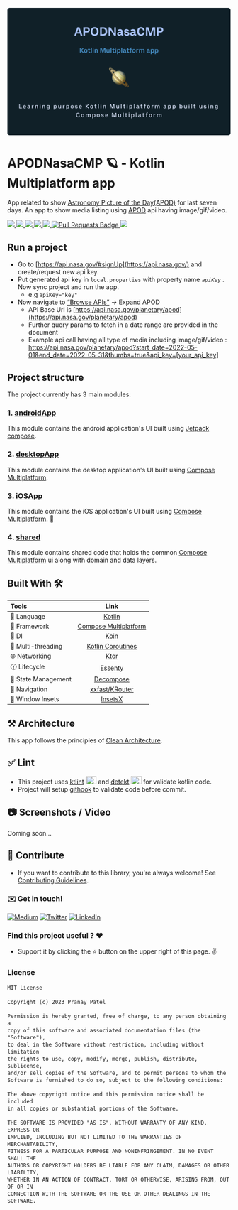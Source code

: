 ![](https://github.com/pranaypatel512/APODNasaCMP/blob/main/extra/APODNasaCMP.svg)
<div id="top"></div>

# APODNasaCMP 🪐 - Kotlin Multiplatform app

App related to show [Astronomy Picture of the Day(APOD)](http://apod.nasa.gov/apod/astropix.html)
for last seven days. An app to show media listing using [APOD](https://api.nasa.gov/) api having
image/gif/video.

<p align="left">
      <a href = "https://github.com/JetBrains/compose-multiplatform/releases">
        <img src = "https://img.shields.io/badge/Compose%20Multiplatform-1.4.0-blue.svg?color=blue&style=for-the-badge" />
      </a>
      <a href="https://kotlinlang.org/docs/releases.html">
        <img src="https://img.shields.io/badge/Kotlin-1.8.20-blue.svg?color=blue&style=for-the-badge"/>
      </a>
      <a href = "https://github.com/pranaypatel512/APODNasaCMP/stargazers">
        <img src="https://img.shields.io/github/stars/pranaypatel512/APODNasaCMP?color=blue&style=for-the-badge" />
      </a>
      <a href = "https://github.com/pranaypatel512/APODNasaCMP/network/members">
          <img src="https://img.shields.io/github/forks/pranaypatel512/APODNasaCMP?color=blue&style=for-the-badge" />
      </a>
      <a href = "https://github.com/pranaypatel512/APODNasaCMP/watchers">
          <img src="https://img.shields.io/github/watchers/pranaypatel512/APODNasaCMP?color=blue&style=for-the-badge" />
      </a>
      <a href = "https://github.com/pranaypatel512/APODNasaCMP/pulls">
         <img src="https://img.shields.io/github/issues-pr/pranaypatel512/APODNasaCMP?color=blue&style=for-the-badge" alt="Pull Requests Badge"/>
      </a>
      <a href = "https://github.com/pranaypatel512/APODNasaCMP/issues">
          <img src="https://img.shields.io/github/issues/pranaypatel512/APODNasaCMP?color=blue&style=for-the-badge" />
      </a>
  </p>

## Run a project

- Go to [https://api.nasa.gov/#signUp](https://api.nasa.gov/) and create/request new api key.
- Put generated api key in `local.properties` with property name *`apiKey`* . Now sync project and
  run the app.
  - e.g `apiKey="key"`
- Now navigate to [“Browse APIs”](https://api.nasa.gov/#browseAPI) → Expand APOD
  - API Base Url is [https://api.nasa.gov/planetary/apod](https://api.nasa.gov/planetary/apod)
  - Further query params to fetch in a date range are provided in the document
  - Example api call having all type of media including
    image/gif/video : https://api.nasa.gov/planetary/apod?start_date=2022-05-01&end_date=2022-05-31&thumbs=true&api_key=[your_api_key]

## Project structure 

The project currently has 3 main modules:

  ### 1. [androidApp](https://github.com/pranaypatel512/APODNasaCMP/tree/main/androidApp)

This module contains the android application's UI built using [Jetpack compose](https://developer.android.com/jetpack/compose).

  ### 2. [desktopApp](https://github.com/pranaypatel512/APODNasaCMP/tree/main/desktopApp)

This module contains the desktop application's UI built using [Compose Multiplatform](https://www.jetbrains.com/lp/compose-mpp/).

  ### 3. [iOSApp](https://github.com/pranaypatel512/APODNasaCMP/tree/main/iosApp)

This module contains the iOS application's UI built using [Compose Multiplatform](https://github.com/JetBrains/compose-multiplatform-ios-android-template/#readme). 🤩

  ### 4. [shared](https://github.com/pranaypatel512/APODNasaCMP/tree/main/shared)

This module contains shared code that holds the common [Compose Multiplatform](https://www.jetbrains.com/lp/compose-mpp/) ui along with domain and data layers.

## Built With 🛠

| Tools                 |                                     Link                                      |
|:----------------------|:-----------------------------------------------------------------------------:|
| 🤖  Language          |                       [Kotlin](https://kotlinlang.org)                        |
| 🩶  Framework         |  [Compose Multiplatform](https://www.jetbrains.com/lp/compose-multiplatform)  |
| 💉  DI                |          [Koin](https://insert-koin.io/docs/reference/koin-mp/kmp/)           |
| 🧶  Multi-threading   |     [Kotlin Coroutines](https://developer.android.com/kotlin/coroutines)      |
| 🌐  Networking        |                    [Ktor](https://github.com/ktorio/ktor)                     |
| 🕜  Lifecycle         |                [Essenty](https://github.com/arkivanov/Essenty)                |
| 📁  State Management  |              [Decompose](https://github.com/arkivanov/decompose)              |
| 🧭  Navigation        |              [xxfast/KRouter](https://github.com/xxfast/KRouter)              |
| 📐  Window Insets     |              [InsetsX](https://github.com/mori-atsushi/insetsx)               |

## ⚒️ Architecture

This app follows the principles of [Clean Architecture](https://blog.cleancoder.com/uncle-bob/2012/08/13/the-clean-architecture.html).

## ✅ Lint 

* This project uses [ktlint](https://pinterest.github.io/ktlint/) <image src="https://avatars.githubusercontent.com/u/28276062?s=200&v=4" height="18px" width="24px"/> and [detekt](https://github.com/detekt/detekt) <image src="https://detekt.dev/img/favicon.svg" height="18px" width="24px"/> for validate kotlin code.
* Project will setup [githook](https://git-scm.com/docs/githooks) to validate code before commit.


## 📷 Screenshots / Video

Coming soon...

## 🤝 Contribute

- If you want to contribute to this library, you're always welcome!
See [Contributing Guidelines](CONTRIBUTING.md).

### :envelope: Get in touch!

[![Medium](https://img.shields.io/badge/-medium-gray?style=for-the-badge&logo=medium)](https://medium.com/@pranaypatel)
[![Twitter](https://img.shields.io/badge/-twitter-gray?style=for-the-badge&logo=twitter)](https://twitter.com/pranatpatel_)
[![LinkedIn](https://img.shields.io/badge/-linkedin-gray?style=for-the-badge&logo=linkedin)](https://www.linkedin.com/in/pranaypatel512/)


### Find this project useful ? ❤️

- Support it by clicking the ⭐️ button on the upper right of this page. ✌️

### License

```
MIT License

Copyright (c) 2023 Pranay Patel

Permission is hereby granted, free of charge, to any person obtaining a 
copy of this software and associated documentation files (the "Software"), 
to deal in the Software without restriction, including without limitation 
the rights to use, copy, modify, merge, publish, distribute, sublicense, 
and/or sell copies of the Software, and to permit persons to whom the 
Software is furnished to do so, subject to the following conditions:

The above copyright notice and this permission notice shall be included 
in all copies or substantial portions of the Software.

THE SOFTWARE IS PROVIDED "AS IS", WITHOUT WARRANTY OF ANY KIND, EXPRESS OR 
IMPLIED, INCLUDING BUT NOT LIMITED TO THE WARRANTIES OF MERCHANTABILITY, 
FITNESS FOR A PARTICULAR PURPOSE AND NONINFRINGEMENT. IN NO EVENT SHALL THE 
AUTHORS OR COPYRIGHT HOLDERS BE LIABLE FOR ANY CLAIM, DAMAGES OR OTHER LIABILITY, 
WHETHER IN AN ACTION OF CONTRACT, TORT OR OTHERWISE, ARISING FROM, OUT OF OR IN 
CONNECTION WITH THE SOFTWARE OR THE USE OR OTHER DEALINGS IN THE SOFTWARE.
```
